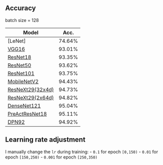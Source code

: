 
## Accuracy
batch size = 128

| Model             | Acc.        |
| ----------------- | ----------- |
| [LeNet]                                               | 74.64%      |
| [VGG16](https://arxiv.org/abs/1409.1556)              | 93.01%      |
| [ResNet18](https://arxiv.org/abs/1512.03385)          | 93.35%      |
| [ResNet50](https://arxiv.org/abs/1512.03385)          | 93.62%      |
| [ResNet101](https://arxiv.org/abs/1512.03385)         | 93.75%      |
| [MobileNetV2](https://arxiv.org/abs/1801.04381)       | 94.43%      |
| [ResNeXt29(32x4d)](https://arxiv.org/abs/1611.05431)  | 94.73%      |
| [ResNeXt29(2x64d)](https://arxiv.org/abs/1611.05431)  | 94.82%      |
| [DenseNet121](https://arxiv.org/abs/1608.06993)       | 95.04%      |
| [PreActResNet18](https://arxiv.org/abs/1603.05027)    | 95.11%      |
| [DPN92](https://arxiv.org/abs/1707.01629)             | 94.92%      |

## Learning rate adjustment
I manually change the `lr` during training:
    - `0.1` for epoch `[0,150)`
    - `0.01` for epoch `[150,250)`
    - `0.001` for epoch `[250,350)`
